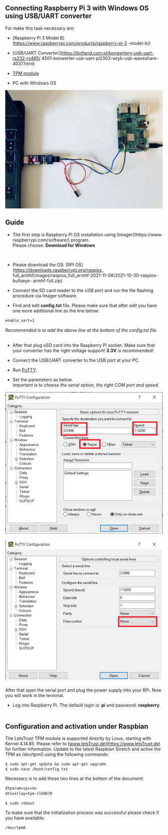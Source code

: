 ## Connecting Raspberry Pi 3 with Windows OS using USB/UART converter
For make this task necessary are:<br />

- [Raspberry Pi 3 Model B](https://www.raspberrypi.com/products/raspberry-pi-3
-model-b/)

- [USB/UART Converter](https://botland.com.pl/konwertery-usb-uart-rs232-rs485/
4501-konwerter-usb-uart-pl2303-wtyk-usb-waveshare-4037.html)

- [TPM module](https://pi3g.com/products/industrial/letstrust-tpm/)

- PC with Windows OS

![setup](images/setup.jpg)

## Guide

* The first step is Raspberry Pi OS installation using [Imager](https://www.
raspberrypi.com/software/) program. <br />Please choose: **Download for Windows**
<br />

* Please download the OS: [RPI OS](https://downloads.raspberrypi.org/raspios_
full_armhf/images/raspios_full_armhf-2021-11-08/2021-10-30-raspios-bullseye-
armhf-full.zip)

* Connect the SD card reader to the USB port and run the file flashing procedure
 via Imager software. 

* Find and edit **config.txt** file. Please make sure that after edit you have 
one more additional line as the line below:
```txt
enable_uart=1
```
*Recommended is to add the above line at the bottom of the config.txt file.* 
<br />
<br />

* After that plug uSD card into the Raspberry Pi socket. Make sure that your 
converter has the right voltage support! **3.3V** is recommended!


* Connect the USB/UART converter to the USB port at your PC. <br />


* Run [PuTTY](https://www.chiark.greenend.org.uk/~sgtatham/putty/latest.html).
* Set the parameters as below. <br />*Important is to choose the serial option, 
the right COM port and speed.* 

![puTTY](images/putty1.png)

![puTTY](images/putty2.png)


After that open the serial port and plug the power supply into your RPi. Now you 
will work in the terminal.

* Log into Raspberry Pi. The default login is: **pi** and password: 
**raspberry**.<br /><br />

## Configuration and activation under Raspbian
The LetsTrust TPM module is supported directly by Linux, starting with Kernel 
4.14.85. Please refer to [www.letsTrust.de](https://www.letsTrust.de) for 
further information. Update to the latest Raspbian Stretch and active the TPM 
as /dev/tpm0 using the following commands:
```console
$ sudo apt-get update && sudo apt-get upgrade
$ sudo nano /boot/config.txt
```
Necessary is to add these two lines at the bottom of the document:

```txt
dtparam=spi=on
dtoverlay=tpm-slb9670
```
```console
$ sudo reboot
```
To make sure that the initialization process was successful please check if you 
have available:
```txt
/dev/tpm0
```

